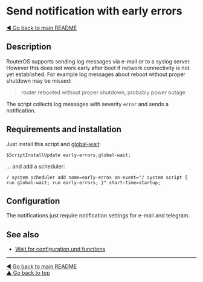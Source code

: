 Send notification with early errors
===================================

[◀ Go back to main README](../README.md)

Description
-----------

RouterOS supports sending log messages via e-mail or to a syslog server.
However this does not work early after boot if network connectivity is not
yet established. For example log messages about reboot without proper
shutdown may be missed:

> router rebooted without proper shutdown, probably power outage

The script collects log messages with severity `error` and sends a
notification.

Requirements and installation
-----------------------------

Just install this script and [global-wait](global-wait.md):

    $ScriptInstallUpdate early-errors,global-wait;

... and add a scheduler:

    / system scheduler add name=early-erros on-event="/ system script { run global-wait; run early-errors; }" start-time=startup;

Configuration
-------------

The notifications just require notification settings for e-mail and telegram.

See also
--------

* [Wait for configuration und functions](global-wait.md)

---
[◀ Go back to main README](../README.md)  
[▲ Go back to top](#top)
